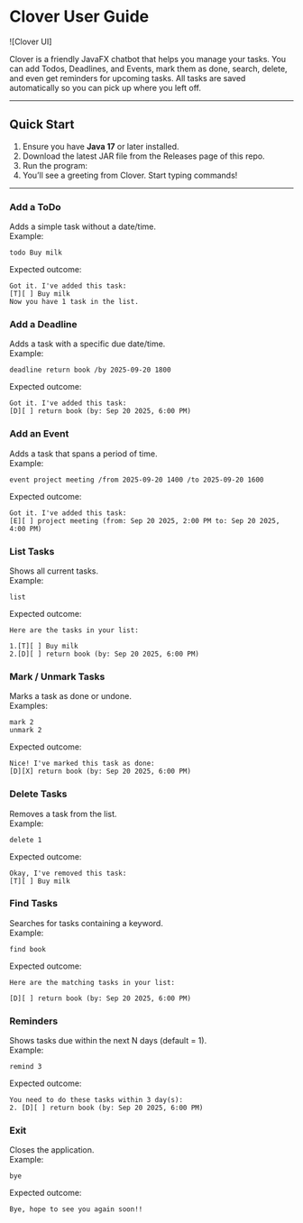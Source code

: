 # Clover User Guide

![Clover UI]

Clover is a friendly JavaFX chatbot that helps you manage your tasks. You can add Todos, Deadlines, and Events, mark them as done, search, delete, and even get reminders for upcoming tasks. All tasks are saved automatically so you can pick up where you left off.

---

## Quick Start
1. Ensure you have **Java 17** or later installed.  
2. Download the latest JAR file from the Releases page of this repo.  
3. Run the program:
4. You’ll see a greeting from Clover. Start typing commands!

---
### Add a ToDo
Adds a simple task without a date/time.  
Example:
```
todo Buy milk
```

Expected outcome:
```
Got it. I've added this task:
[T][ ] Buy milk
Now you have 1 task in the list.
```




### Add a Deadline
Adds a task with a specific due date/time.  
Example:
```
deadline return book /by 2025-09-20 1800
```

Expected outcome:
 ```
Got it. I've added this task:
[D][ ] return book (by: Sep 20 2025, 6:00 PM)
 ```

### Add an Event
Adds a task that spans a period of time.  
Example:
```
event project meeting /from 2025-09-20 1400 /to 2025-09-20 1600
```

Expected outcome:
 ```
Got it. I've added this task:
[E][ ] project meeting (from: Sep 20 2025, 2:00 PM to: Sep 20 2025, 4:00 PM)
 ```

### List Tasks
Shows all current tasks.  
Example:
```
list
```

Expected outcome:
 ```
Here are the tasks in your list:

1.[T][ ] Buy milk
2.[D][ ] return book (by: Sep 20 2025, 6:00 PM)
 ```

### Mark / Unmark Tasks
Marks a task as done or undone.  
Examples:
```
mark 2
unmark 2
```

Expected outcome:
 ```
Nice! I've marked this task as done:
[D][X] return book (by: Sep 20 2025, 6:00 PM)
 ```

### Delete Tasks
Removes a task from the list.  
Example:
```
delete 1
```

Expected outcome:
 ```
Okay, I've removed this task:
[T][ ] Buy milk
 ```


### Find Tasks
Searches for tasks containing a keyword.  
Example:
```
find book
```


Expected outcome:
 ```
Here are the matching tasks in your list:

[D][ ] return book (by: Sep 20 2025, 6:00 PM)
 ```

### Reminders
Shows tasks due within the next N days (default = 1).  
Example:
```
remind 3
```


Expected outcome:
 ```
You need to do these tasks within 3 day(s):
2. [D][ ] return book (by: Sep 20 2025, 6:00 PM)
 ```


### Exit
Closes the application.  
Example:
```
bye
```

Expected outcome:
 ```
Bye, hope to see you again soon!!
 ```
